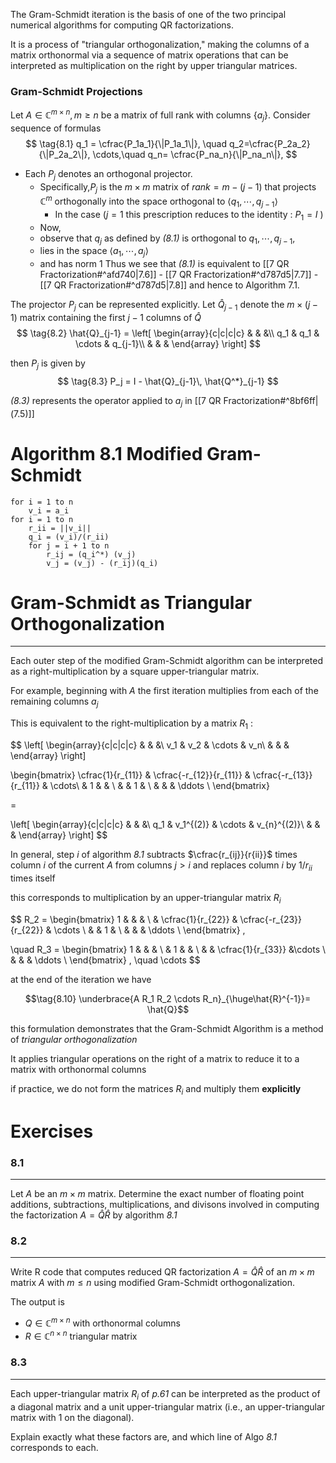 The Gram-Schmidt iteration is the basis of one of the two principal numerical algorithms for computing QR factorizations. 

It is a process of "triangular orthogonalization," making the columns of a matrix orthonormal via a sequence of matrix operations that can be interpreted as multiplication on the right by upper triangular matrices.

### **Gram-Schmidt Projections**

Let $A\in \mathbb{C}^{m\times n}, m\geq n$ be a matrix of full rank with columns $\{a_j\}$.
Consider sequence of formulas
$$
\tag{8.1}
q_1 = \cfrac{P_1a_1}{\|P_1a_1\|}, \quad q_2=\cfrac{P_2a_2}{\|P_2a_2\|}, \cdots,\quad q_n= \cfrac{P_na_n}{\|P_na_n\|},
$$
- Each $P_j$ denotes an orthogonal projector.
	- Specifically,$P_j$ is the $m\times m$ matrix of $rank = m -(j-1)$ that projects $\mathbb{C}^{m}$ orthogonally into the space orthogonal to $\langle q_1, \cdots, q_{j-1}\rangle$ 
		- In the case ($j=1$ this prescription reduces to the identity : $P_1 = I$ )
	- Now, 
	- observe that $q_j$ as defined by *(8.1)* is orthogonal to $q_1, \cdots, q_{j-1}$, 
	- lies in the space  $\langle a_1, \cdots, a_{j}\rangle$
	- and has norm $1$ 
Thus we see that *(8.1)* is equivalent to [[7 QR Fractorization#^afd740|7.6]]  - [[7 QR Fractorization#^d787d5|7.7]] - [[7 QR Fractorization#^d787d5|7.8]] 
and hence to Algorithm 7.1. 

The projector $P_j$ can be represented explicitly.
Let $\hat{Q}_{j-1}$ denote the $m\times (j-1)$ matrix containing the first $j-1$ columns of $\hat{Q}$ 
$$
\tag{8.2}
\hat{Q}_{j-1} =
\left[
\begin{array}{c|c|c|c}
& & &\\
q_1  & q_1  & \cdots  & q_{j-1}\\
& & & 
\end{array}
\right]
$$

then $P_j$ is given by 
$$
\tag{8.3}
P_j = I - \hat{Q}_{j-1}\, \hat{Q^*}_{j-1}
$$

*(8.3)* represents the operator applied to $a_j$ in [[7 QR Fractorization#^8bf6ff|(7.5)]]  


# Algorithm 8.1 Modified Gram-Schmidt

```
for i = 1 to n
	v_i = a_i
for i = 1 to n 
	r_ii = ||v_i||
	q_i = (v_i)/(r_ii)
	for j = i + 1 to n 
		r_ij = (q_i^*) (v_j)
		v_j = (v_j) - (r_ij)(q_i)
```




# Gram-Schmidt as Triangular Orthogonalization
***
Each outer step of the modified Gram-Schmidt algorithm can be interpreted
	as a right-multiplication by a square upper-triangular matrix.

For example, beginning with $A$
	the first iteration multiplies from each of the remaining columns $a_j$ 

This is equivalent to the right-multiplication by a matrix $R_1$ :

$$
\left[
\begin{array}{c|c|c|c}
 & & &\\
v_1 & v_2 & \cdots & v_n\\
 & & &
\end{array}
\right]

\begin{bmatrix}
\cfrac{1}{r_{11}} & \cfrac{-r_{12}}{r_{11}} & \cfrac{-r_{13}}{r_{11}} & \cdots\\
& 1 & & \\
&  & 1 & \\
&  & & \ddots \\
\end{bmatrix}

=

\left[
\begin{array}{c|c|c|c}
& & &\\
q_1  & v_1^{(2)}  & \cdots  & v_{n}^{(2)}\\
& & & 
\end{array}
\right]
$$

In general,
	step $i$ of algorithm *8.1* 
		subtracts $\cfrac{r_{ij}}{r{ii}}$ times column $i$ of the current $A$ from columns $j > i$ 
			and replaces column $i$ by $1/r_{ii}$ times itself

this corresponds to multiplication by an upper-triangular matrix $R_i$


$$
R_2 = 
\begin{bmatrix}
1 &  &  & \\
& \cfrac{1}{r_{22}} & \cfrac{-r_{23}}{r_{22}} & \cdots \\
&  & 1 & \\
&  & & \ddots \\
\end{bmatrix}
,

\quad 
R_3 = 
\begin{bmatrix}
1 &  &  & \\
& 1 & & \\
&  & \cfrac{1}{r_{33}} &\cdots \\
&  & & \ddots \\
\end{bmatrix}
,
\quad
\cdots
$$

at the end of the iteration we have 

$$\tag{8.10} \underbrace{A R_1 R_2 \cdots R_n}_{\huge\hat{R}^{-1}}= \hat{Q}$$

this formulation demonstrates 
	that the Gram-Schmidt Algorithm 
		is a method of *triangular orthogonalization*

It applies triangular operations 
	on the right of a matrix 
		to reduce it 
			to a matrix with orthonormal columns

if practice, 
	we do not form the matrices $R_i$ 
		and multiply them **explicitly**


# Exercises

### 8.1
***
Let $A$ be an $m \times m$ matrix.
Determine the exact number of floating point additions, subtractions, multiplications, and divisons
	involved in computing the factorization 
		$A = \hat{Q}\hat{R}$ 
			by algorithm *8.1* 

### 8.2
***
Write R code that computes reduced QR factorization $A = \hat{Q}\hat{R}$ of an $m\times m$ matrix $A$ with $m\leq n$ using modified Gram-Schmidt orthogonalization. 

The output is 
- $Q \in \mathbb{C}^{m\times n}$ with orthonormal columns 
- $R \in \mathbb{C}^{n\times n}$ triangular matrix

### 8.3
***
Each upper-triangular matrix $R_i$ of *p.61* can be interpreted as the product of a diagonal matrix and a unit upper-triangular matrix (i.e., an upper-triangular matrix with 1 on the diagonal). 

Explain exactly what these factors are, and which line of Algo *8.1* corresponds to each.